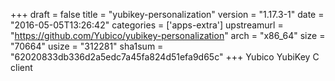 +++
draft = false
title = "yubikey-personalization"
version = "1.17.3-1"
date = "2016-05-05T13:26:42"
categories = ['apps-extra']
upstreamurl = "https://github.com/Yubico/yubikey-personalization"
arch = "x86_64"
size = "70664"
usize = "312281"
sha1sum = "62020833db336d2a5edc7a45fa824d51efa9d65c"
+++
Yubico YubiKey C client